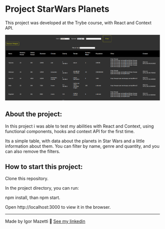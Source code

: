 # Project StarWars Planets

This project was developed at the Trybe course, with React and Context API.

<p align="center">
  <img alt="starwars-planets" src="./image.png" width="920" heigth="518" />
</p>

## About the project:

In this project i was able to test my abilities with React and Context, using
functional components, hooks and context API for the first time.

Its a simple table, with data about the planets in Star Wars and a little information
about them. You can filter by name, genre and quantity, and you can also remove the filters.

## How to start this project:

Clone this repository.

In the project directory, you can run:

npm install, than npm start.

Open http://localhost:3000 to view it in the browser.

---

Made by Igor Mazetti 👋 [See my linkedin](https://www.linkedin.com/in/igor-mazetti-de-azevedo-147679ba/)
